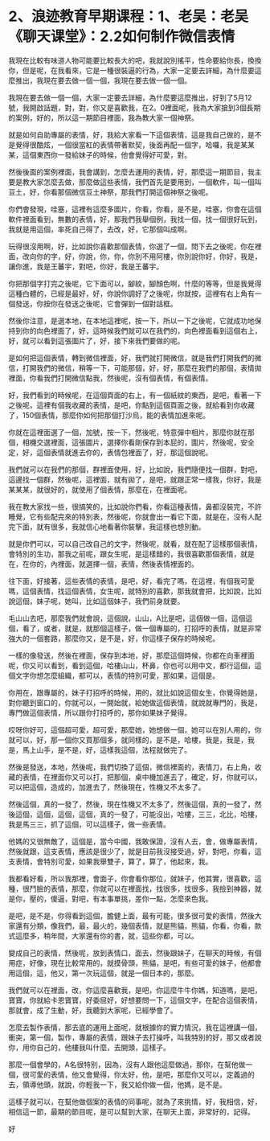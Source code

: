 # 2、浪迹教育早期课程：1、老吴：老吴《聊天课堂》：2.2如何制作微信表情

我現在比較有味道人物可能要比較長大的吧，我就說別搖平，性命要給你長，換換你，但是呢，在我看來，它是一種很裝逼的行為，大家一定要去詳細，為什麼要這麼推出，我現在要去做一個一個，我現在要去做一個一個。

我現在要去做一個一個，大家一定要去詳細，為什麼要這麼推出，好到了5月12號，我開啟話題，對，對，你又是喜歡我，在2。0裡面呢，我為大家搶到3個長期的案例，好的，所以這一期節目裡面，我為教大家一個神祭。

就是如何自助專屬的表情，好，我給大家看一下這個表情，這是我自己做的，是不是覺得很酷炫，一個很當紅的表情帶著默契，後面再配一個字，哈囉，我是某某某，這個東西你一發給妹子的時候，他會覺得好可愛，對。

然後後面的案例裡面，我會講到，怎麼去運用的表情，好，那麼這一期節目，我主要是教大家怎麼去做，那麼做這些表情，我們首先是要用到，一個軟件，叫一個叫豆土，好，你看那個微信豆土神祭，那我們打開這個神祭之後呢。

你們會發現，哇塞，這裡有這麼多圖片，你看，你看，是不是，哇塞，你會在這個軟件裡面看到，無數的表情，好，那我們我舉個例，我找一個，找一個很好玩到，我就是用這個，率死自己得了，去改，好，它那個叫成啊。

玩得很沒用啊，好，比如說你喜歡那個表情，你選了一個，問下去之後呢，你在裡面，改向你的字，好，你說，你，你，你別不用阿樓，你別說你好，你好，我是，讓你進，我是王蕃宇，對吧，你好，我是王蕃宇。

你把那個字打完之後呢，它下面可以，腳紋，腳顏色啊，什麼的等等，但是我覺得這種白體的，已經是最好，好，你說你調好了之後呢，你就按，這裡有右上角有一個發送，你按你在發送之後呢，它會彈到一個對話框。

然後你注意，是選本地，在本地這裡呢，按一下，所以一下之後呢，它就成功地保持到你的向色裡面了，好，這時候我們就可以在我們的，向色裡面看到這個右上，好，就可以看到這張圖片了，好，接下來我們要做的呢。

是如何把這個表情，轉到微信裡面，好，我們就打開微信，就是我們打開我們的微信，打開我們的微信，稍等一下，可能那個，好，好，那麼在我們的那個，表情拋裡面，你看我們打開微信點我，然後呢，沒有個表情，有個表情。

好，我們看到的時候呢，在這個頁面的右上，有一個紙紋的東西，是吧，看著一下之後呢，這裡有個我收藏的表情，是吧，你點到這個頁面之後，就給看到你收藏了，150個表情，那麼你如何把那個打沙烏，能的表情加進來呢。

你就在這裡面選了一個，加號，按一下，然後呢，特意彈中相片，那麼你就在那個，相機交選裡面，這張圖片，選擇你看剛保存到本屁的，圖片，然後呢，安全定，好，這個表情就進去你的，表情包裡面了，好，那這個說呢。

我們就可以在我們的那個，群裡面使用，好，比如說，我們隨便找一個群，對吧，這邊找一個群，然後呢，這裡面，就有拋了，是吧，就跟正常一樣我，你好，我是某某某，就很好的，就使用了個表情，那麼在，在裡面呢。

我在教大家找一些，很搞笑的，比如說你們看，你看這種表情，鼻都沒裝完，不許睡覺，它有些配完來的特別表，然後呢，你就會出一看它下面，就是在，沒有人配完下面，就有很多，我就信心地看著你裝擊，我這樣也想別動。

就是你們可以，可以自己改自己的文字，然後呢，就看，就在配了這樣那個表情，會特別的生功，那我之前呢，跟女生呢，是這樣錯的，我很喜歡那個表情，就是在，在你的，內裡面，就選擇一個，表情，然後表情裡面的。

往下面，好接著，這些表情的表情，是吧，好，看完了嗎，在這裡，有個我可愛嗎，這個表情，找這個表情，女生呢，就特別的喜歡，那我就會把，比如說，比如說這個，妹子呢，她叫，比如這個妹子，我們前身就要。

毛山山去吧，那麼我們就會說，這個說，山山，A比是吧，這個做一個，這個這個，看了，或者，就是，就那個這樣子，做一個專屬的，打招呼的表情，就是非常強大的一個套路，那麼你又，是不是，好，你這樣子保存的時候呢。

一樣的像發送，然後在裡面，保存到本地，好，那麼這個時候，你都在向車裡面呢，你又可以看到，看到這個，哈樓山山，杯鼻，你也可以用中文，都行這個，這個文字你想怎麼組織，都可以，表情的特別可愛，那如果，這個是。

你用在，跟專屬的，妹子打招呼的時候，用的，就比如說這個女生，你覺得她是，對你聽到窗口的，你就可以，一開始就，給她做這個表情，就說就專門的，我是，專門做這個表情，所以跟你打招呼的，那你如果妹子覺得。

哎呀你好可，這個超可愛，超可愛，那麼她，她想做一個，她可以在別人用的，你就可以，好，那一個你又買那個多，就同樣的，是不是，哈樓，我是，我是，我是，馬上山手，是不是，好，這樣我這個，法程就做完了。

然後是發送，本地，然後呢，我們切換了這個，微信裡面的，表情刀，右上角，收藏的表情，在裡面你又可以打，把那個，桌中機加進去了，確定，好，你就可以，可以把這個，造成的，加進去了，然後現在，性機又不太多了。

然後這個，真的一發了，然後，現在性機又不太多了，然後這個，真的一發了，然後這個，這個，這個，這個，真的一發了，可能沒出，哈樓，三三，北比，哈樓，我是馬三三，抓了這個，可以這樣子，做一些表情。

他媽的又很無敵了，這個是，當今中國，我敢保證，沒有人去，會，做專屬表情，然後就跟，這支表情，應該是很少了，就是目前我沒接受過，好，對吧，你看，這支表情，會特別可愛，如果我舉雙子，算了，算了，他起來，我。

我都看好看，所以我那裡，會面子，你會看你那位，就妹子，他其實，很喜歡，這種，很鬥臉的表情，那麼，你就可以在裡面找，找很多，找很多，我撿到神器，就是你，壓的，傻逼，對吧，有本事單挑，差你一點，怎麼來色我。

是吧，是不是，你得看到這個，膽健上面，最有可能，很多很可愛的表情，然後大家還有分類，像我們，最，最火的，幾個表情，就是熊貓，熊貓，你看，你看，款式這麼多，稍年間，大家還有你的書，就，這些你都，可以。

變成自己的表情，然後呢，放到表情口，面去，然後跟妹子，在聊天的時候，有個用症，好像，現在比較常用的，就摸骨頭，熊貓，是吧，有些可愛的妹子，他都會用這個，這，他又，第一次玩這個，就是一個日本的，那麼。

我們就可以在裡面，改，你這麼喜歡我，是吧，你這麼牛牛你媽，知道嗎，是吧，寶寶，你就給卡恩寶寶，好委屈好，好想要問一下，這個文字，在配合這個表情，那就會，成了生動，好，我聽到大家呢，已經學會了。

怎麼去製作表情，那去底的運用上面呢，就根據你的實力情況，我在這裡講一個，衝突，第一個，製作，專屬的表情，跟妹子去打操呼，叫我特別的好，那又或者說你，用你自己的，他樓我叫什麼，去開頭，這樣子。

那麼一個會學的，A名很特別，因為，沒有人跟他這麼做過，那你，在幫他做一個，很可愛的表情，他又會覺得，你太好，他，是吧，那麼你又可以，定義過的去，領導他頭，就說，你輕我一下，我又給你做一個，他媽，是不是。

這樣子就可以，在幫他做個案的表情的同事呢，就為了來挑情，好，我相信，好，相信這一節，最期的節目呢，是可以幫到大家，在聊天上面，非常好的，記得。

好